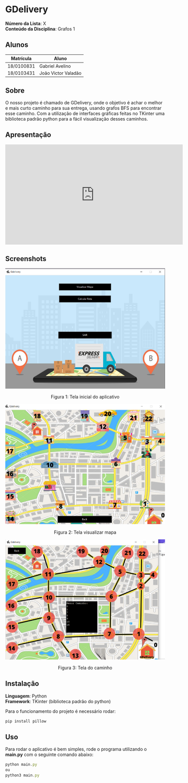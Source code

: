 

# GDelivery

**Número da Lista**: X<br>
**Conteúdo da Disciplina**: Grafos 1<br>

## Alunos
|Matrícula | Aluno |
| -- | -- |
| 18/0100831  |  Gabriel Avelino |
| 18/0103431  |  João Victor Valadão |

## Sobre 
O nosso projeto é chamado de GDelivery, onde o objetivo é achar o melhor e mais curto caminho para sua entrega, usando grafos BFS para encontrar esse caminho. Com a utilização de interfaces gráficas feitas no TKinter uma biblioteca padrão python para a fácil visualização desses caminhos.

## Apresentação

<iframe width="560" height="315" src="https://www.youtube.com/embed/V98-hE-wLLE" title="YouTube video player" frameborder="0" allow="accelerometer; autoplay; clipboard-write; encrypted-media; gyroscope; picture-in-picture" allowfullscreen></iframe>

## Screenshots

<center>

![Tela inicial](assets/TelaInicial.png)
<center>
<figcaption>Figura 1: Tela inicial do aplicativo</figcaption>
</center>

![Mapa](assets/visualizarMapa.png)
<center>
<figcaption>Figura 2: Tela visualizar mapa</figcaption>
</center>

![Mapa](assets/menorRota.png)
<center>
<figcaption>Figura 3: Tela do caminho</figcaption>
</center>

</center>

## Instalação 
**Linguagem**: Python<br>
**Framework**: TKinter (biblioteca padrão do python)<br>

Para o funcionamento do projeto é necessário rodar:

```jsx
pip install pillow
```

## Uso 
Para rodar o aplicativo é bem simples, rode o programa utilizando o **main.py** com o seguinte comando abaixo:

```jsx
python main.py
ou
python3 main.py
```




